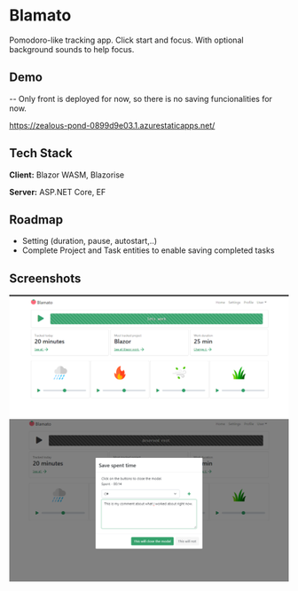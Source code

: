 
# Blamato

Pomodoro-like tracking app. Click start and focus. With optional background sounds to help focus.





## Demo
-- Only front is deployed for now, so there is no saving funcionalities for now.

https://zealous-pond-0899d9e03.1.azurestaticapps.net/


## Tech Stack

**Client:** Blazor WASM, Blazorise

**Server:** ASP.NET Core, EF


## Roadmap

- Setting (duration, pause, autostart,..)
- Complete Project and Task entities to enable saving completed tasks

## Screenshots

![png](image1.png)
![png](image2.png)
